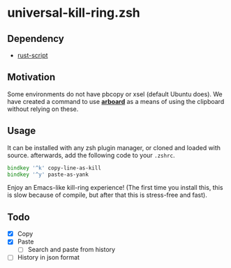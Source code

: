 # universal-kill-ring.zsh
## Dependency
- [rust-script](https://rust-script.org)

## Motivation
Some environments do not have pbcopy or xsel (default Ubuntu does). We have created a command to use [**arboard**](https://github.com/1Password/arboard) as a means of using the clipboard without relying on these.

## Usage
It can be installed with any zsh plugin manager, or cloned and loaded with source. afterwards, add the following code to your `.zshrc`.

```zsh
bindkey '^k' copy-line-as-kill
bindkey '^y' paste-as-yank
```

Enjoy an Emacs-like kill-ring experience! (The first time you install this, this is slow because of compile, but after that this is stress-free and fast).


## Todo
- [x] Copy
- [x] Paste
  - [ ] Search and paste from history
- [ ] History in json format 
